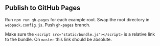 ## Publish to GitHub Pages

Run `npm run gh-pages` for each example root. Swap the root directory in `webpack.config.js`. Push `gh-pages` branch.

Make sure the `<script src="static/bundle.js"></script>` is a relative link to the bundle. On `master` this link should be absolute.
